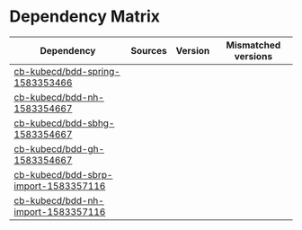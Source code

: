 # Dependency Matrix

Dependency | Sources | Version | Mismatched versions
---------- | ------- | ------- | -------------------
[cb-kubecd/bdd-spring-1583353466](https://github.com/cb-kubecd/bdd-spring-1583353466.git) |  | []() | 
[cb-kubecd/bdd-nh-1583354667](https://github.com/cb-kubecd/bdd-nh-1583354667.git) |  | []() | 
[cb-kubecd/bdd-sbhg-1583354667](https://github.com/cb-kubecd/bdd-sbhg-1583354667.git) |  | []() | 
[cb-kubecd/bdd-gh-1583354667](https://github.com/cb-kubecd/bdd-gh-1583354667.git) |  | []() | 
[cb-kubecd/bdd-sbrp-import-1583357116](https://github.com/cb-kubecd/bdd-sbrp-import-1583357116.git) |  | []() | 
[cb-kubecd/bdd-nh-import-1583357116](https://github.com/cb-kubecd/bdd-nh-import-1583357116.git) |  | []() | 
